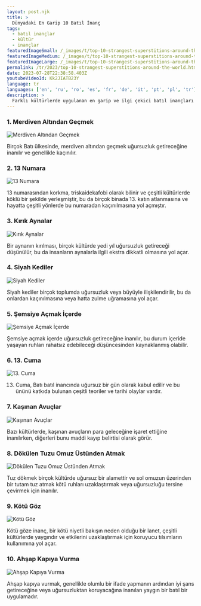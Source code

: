 ```yaml
---
layout: post.njk
title: >
  Dünyadaki En Garip 10 Batıl İnanç
tags:
  - batıl inançlar
  - kültür
  - inançlar
featuredImageSmall: /_images/t/top-10-strangest-superstitions-around-the-world-cover-tr-small.webp
featuredImageMedium: /_images/t/top-10-strangest-superstitions-around-the-world-cover-tr-medium.webp
featuredImageLarge: /_images/t/top-10-strangest-superstitions-around-the-world-cover-tr-large.webp
permalink: /tr/2023/top-10-strangest-superstitions-around-the-world.html
date: 2023-07-28T22:38:58.403Z
youtubeVideoId: Kk2JIATB23Y
language: tr
languages: ['en', 'ru', 'ro', 'es', 'fr', 'de', 'it', 'pt', 'pl', 'tr']
description: >
  Farklı kültürlerde uygulanan en garip ve ilgi çekici batıl inançları keşfedin.
---
```


### 1. Merdiven Altından Geçmek

![Merdiven Altından Geçmek](/_images/8/89141c945612aedcb601561b995948aa-medium.webp)

Birçok Batı ülkesinde, merdiven altından geçmek uğursuzluk getireceğine inanılır ve genellikle kaçınılır.

### 2. 13 Numara

![13 Numara](/_images/5/57c9a71e71046f9c91bca8269b723123-medium.webp)

13 numarasından korkma, triskaidekafobi olarak bilinir ve çeşitli kültürlerde köklü bir şekilde yerleşmiştir, bu da birçok binada 13. katın atlanmasına ve hayatta çeşitli yönlerde bu numaradan kaçınılmasına yol açmıştır.

### 3. Kırık Aynalar

![Kırık Aynalar](/_images/c/c944eddd91b7b37691749a87f21b44ee-medium.webp)

Bir aynanın kırılması, birçok kültürde yedi yıl uğursuzluk getireceği düşünülür, bu da insanların aynalarla ilgili ekstra dikkatli olmasına yol açar.

### 4. Siyah Kediler

![Siyah Kediler](/_images/5/574d1fde4c0bf28743111c61e3c2a909-medium.webp)

Siyah kediler birçok toplumda uğursuzluk veya büyüyle ilişkilendirilir, bu da onlardan kaçınılmasına veya hatta zulme uğramasına yol açar.

### 5. Şemsiye Açmak İçerde

![Şemsiye Açmak İçerde](/_images/7/72f4ce78643d6a6d608d3bc4704d8c79-medium.webp)

Şemsiye açmak içerde uğursuzluk getireceğine inanılır, bu durum içeride yaşayan ruhları rahatsız edebileceği düşüncesinden kaynaklanmış olabilir.

### 6. 13. Cuma

![13. Cuma](/_images/8/8f3de13d1c822392e992069142a92692-medium.webp)

13. Cuma, Batı batıl inancında uğursuz bir gün olarak kabul edilir ve bu ününü katkıda bulunan çeşitli teoriler ve tarihi olaylar vardır.

### 7. Kaşınan Avuçlar

![Kaşınan Avuçlar](/_images/3/33aba028c6e96059278cd982f120512d-medium.webp)

Bazı kültürlerde, kaşınan avuçların para geleceğine işaret ettiğine inanılırken, diğerleri bunu maddi kayıp belirtisi olarak görür.

### 8. Dökülen Tuzu Omuz Üstünden Atmak

![Dökülen Tuzu Omuz Üstünden Atmak](/_images/3/3c48404cffe123232a1caf7a38f77ee2-medium.webp)

Tuz dökmek birçok kültürde uğursuz bir alamettir ve sol omuzun üzerinden bir tutam tuz atmak kötü ruhları uzaklaştırmak veya uğursuzluğu tersine çevirmek için inanılır.

### 9. Kötü Göz

![Kötü Göz](/_images/d/db533c8d41b185bc48bccc78e6f9a545-medium.webp)

Kötü göze inanç, bir kötü niyetli bakışın neden olduğu bir lanet, çeşitli kültürlerde yaygındır ve etkilerini uzaklaştırmak için koruyucu tılsımların kullanımına yol açar.

### 10. Ahşap Kapıya Vurma

![Ahşap Kapıya Vurma](/_images/8/848b9ff1ed34b6233a97c554a93d58dd-medium.webp)

Ahşap kapıya vurmak, genellikle olumlu bir ifade yapmanın ardından iyi şans getireceğine veya uğursuzluktan koruyacağına inanılan yaygın bir batıl bir uygulamadır.

